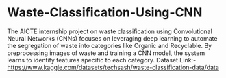# Waste-Classification-Using-CNN
The AICTE internship project on waste classification using Convolutional Neural Networks (CNNs) focuses on leveraging deep learning to automate the segregation of waste into categories like Organic and Recyclable. By preprocessing images of waste and training a CNN model, the system learns to identify features specific to each category. 
Dataset Link:-https://www.kaggle.com/datasets/techsash/waste-classification-data/data
